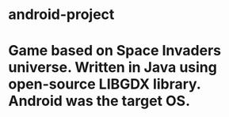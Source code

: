 # android-project
# Game based on Space Invaders universe. Written in Java using open-source LIBGDX library. Android was the target OS.
